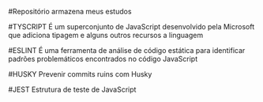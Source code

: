 #Repositório armazena meus estudos

#TYSCRIPT
É um superconjunto de JavaScript desenvolvido pela Microsoft que adiciona tipagem e alguns outros recursos a linguagem

#ESLINT
É uma ferramenta de análise de código estática para identificar padrões problemáticos encontrados no código JavaScript

#HUSKY
Prevenir commits ruins com Husky

#JEST
Estrutura de teste de JavaScript